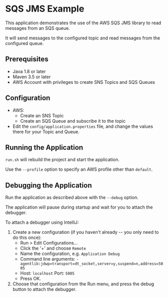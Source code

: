 # SQS JMS Example

This application demonstrates the use of the AWS SQS JMS library to read messages from an SQS queue.

It will send messages to the configured topic and read messages from the configured queue.

## Prerequisites

* Java 1.8 or later
* Maven 3.5 or later
* AWS Account with privileges to create SNS Topics and SQS Queues

## Configuration

* AWS:
  * Create an SNS Topic
  * Create an SQS Queue and subscribe it to the topic
* Edit the `config/application.properties` file, and change the values there for your Topic and Queue.

## Running the Application

`run.sh` will rebuild the project and start the application.

Use the `--profile` option to specify an AWS profile other than `default`.

## Debugging the Application

Run the application as described above with the `--debug` option.  

The application will pause during startup and wait for you to attach the debugger.

To attach a debugger using IntelliJ:

1. Create a new configuration (if you haven't already -- you only need to do this once):
   * Run > Edit Configurations...
   * Click the '+' and choose `Remote`
   * Name the configuration, e.g. `Application Debug`
   * Command line arguments: `-agentlib:jdwp=transport=dt_socket,server=y,suspend=n,address=5005`
   * Host: `localhost` Port: `5005`
   * Press OK.
1. Choose that configuration from the Run menu, and press the debug button to attach the debugger.

